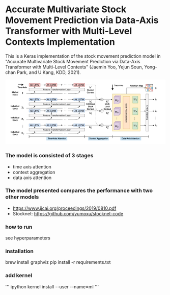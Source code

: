 # Accurate Multivariate Stock Movement Prediction via Data-Axis Transformer with Multi-Level Contexts Implementation
This is a Keras implementation of the stock movement prediction model in "Accurate Multivariate Stock Movement Prediction via Data-Axis Transformer with Multi-Level Contexts" (Jaemin Yoo, Yejun Soun, Yong-chan Park, and U Kang, KDD, 2021).  

![DTML architecture](./imgage/architecture.png)
### The model is consisted of 3 stages
- time axis attention
- context aggregation
- data axis attention

### The model presented compares the performance with two other models 
- https://www.ijcai.org/proceedings/2019/0810.pdf
- Stocknet: https://github.com/yumoxu/stocknet-code
### how to run
see hyperparameters
### installation
brew install graphviz
pip install -r requirements.txt
### add kernel
'''
ipython kernel install --user --name=ml
'''
